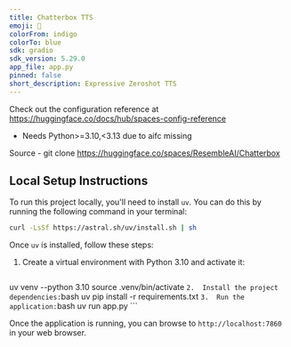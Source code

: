 ```yaml
---
title: Chatterbox TTS
emoji: 🍿
colorFrom: indigo
colorTo: blue
sdk: gradio
sdk_version: 5.29.0
app_file: app.py
pinned: false
short_description: Expressive Zeroshot TTS
---
```


Check out the configuration reference at https://huggingface.co/docs/hub/spaces-config-reference

* Needs Python>=3.10,<3.13 due to aifc missing

Source - git clone https://huggingface.co/spaces/ResembleAI/Chatterbox

## Local Setup Instructions

To run this project locally, you'll need to install `uv`. You can do this by running the following command in your terminal:

```bash
curl -LsSf https://astral.sh/uv/install.sh | sh
```

Once `uv` is installed, follow these steps:

1.  Create a virtual environment with Python 3.10 and activate it:
    ```bash
uv venv --python 3.10
source .venv/bin/activate
    ```
2.  Install the project dependencies:
    ```bash
uv pip install -r requirements.txt
    ```
3.  Run the application:
    ```bash
uv run app.py
    ```

Once the application is running, you can browse to `http://localhost:7860` in your web browser.
